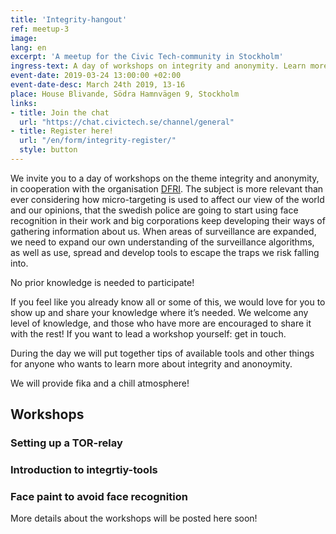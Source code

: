 ```yaml
---
title: 'Integrity-hangout' 
ref: meetup-3
image:
lang: en 
excerpt: 'A meetup for the Civic Tech-community in Stockholm'
ingress-text: A day of workshops on integrity and anonymity. Learn more or spread what you already know!
event-date: 2019-03-24 13:00:00 +02:00
event-date-desc: March 24th 2019, 13-16
place: House Blivande, Södra Hamnvägen 9, Stockholm
links:
- title: Join the chat
  url: "https://chat.civictech.se/channel/general"
- title: Register here!
  url: "/en/form/integrity-register/"
  style: button
---
```


We invite you to a day of workshops on the theme integrity and anonymity, in cooperation with the organisation <a href="https://www.dfri.se/">DFRI</a>. The subject is more relevant than ever considering how micro-targeting is used to affect our view of the world and our opinions, that the swedish police are going to start using face recognition in their work and big corporations keep developing their ways of gathering information about us. When areas of surveillance are expanded, we need to expand our own understanding of the surveillance algorithms, as well as use, spread and develop tools to escape the traps we risk falling into.

No prior knowledge is needed to participate!

If you feel like you already know all or some of this, we would love for you to show up and share your knowledge where it’s needed. We welcome any level of knowledge, and those who have more are encouraged to share it with the rest! If you want to lead a workshop yourself: get in touch.

During the day we will put together tips of available tools and  other things for anyone who wants to learn more about integrity and anonoymity. 

We will provide fika and a chill atmosphere!


## Workshops
### Setting up a TOR-relay

### Introduction to integrtiy-tools

### Face paint to avoid face recognition 

More details about the workshops will be posted here soon!

